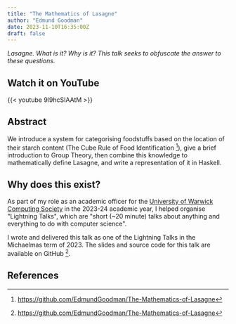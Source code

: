 ```yaml
---
title: "The Mathematics of Lasagne"
author: "Edmund Goodman"
date: 2023-11-10T16:35:00Z
draft: false
---
```


*Lasagne. What is it? Why is it? This talk seeks to obfuscate the answer to these questions.*

## Watch it on YouTube

{{< youtube 9l9hcSIAAtM >}}

<!--more-->

## Abstract

We introduce a system for categorising foodstuffs based on the location of their starch content (The Cube Rule of Food Identification [^2]), give a brief introduction to Group Theory, then combine this knowledge to mathematically define Lasagne, and write a representation of it in Haskell.

## Why does this exist?

As part of my role as an academic officer for the [University of Warwick Computing Society](https://uwcs.co.uk/) in the 2023-24 academic year, I helped organise "Lightning Talks", which are "short (~20 minute) talks about anything and everything to do with computer science".

I wrote and delivered this talk as one of the Lightning Talks in the Michaelmas term of 2023. The slides and source code for this talk are available on GitHub [^2].

<!-- ## Slides

{{< raw_html >}}
<object data="/files/posts/the_mathematics_of_lasagne/The_Mathematics_of_Lasagne.pdf" width="100%" height="500vh"></object>
{{< /raw_html >}} -->

## References

[^1]: <https://cuberule.com/>
[^2]: <https://github.com/EdmundGoodman/The-Mathematics-of-Lasagne>
